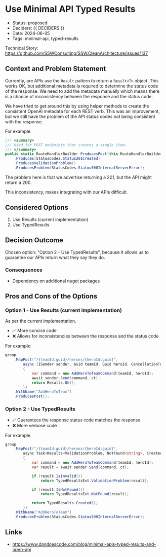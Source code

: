 # Use Minimal API Typed Results

- Status: proposed
- Deciders: {{ DECIDERS }} <!-- optional: list everyone involved in the decision -->
- Date: 2024-06-05
- Tags: minimal-api, typed-results <!-- optional: space and/or comma-separated list of tags -->

Technical Story: https://github.com/SSWConsulting/SSW.CleanArchitecture/issues/137 <!-- optional: description | ticket/issue URL -->

## Context and Problem Statement

Currently, are APIs use the `Result` pattern to return a `Result<T>` object. This works OK, but additional metadata is required to determine the status code of the response. We need to add the metadata manually which means there is a chance of inconsistency between the response and the status code.

We have tried to get around this by using helper methods to create the consistent OpenAI metadata for each REST verb.  This was an improvement, but we still have the problem of the API status codes not being consistent with the response.

For example:

```csharp
/// <summary>
/// Used for POST endpoints that creates a single item.
/// </summary>
public static RouteHandlerBuilder ProducesPost(this RouteHandlerBuilder builder) => builder
    .Produces(StatusCodes.Status201Created)
    .ProducesValidationProblem()
    .ProducesProblem(StatusCodes.Status500InternalServerError);
```

The problem here is that we advertise returning a 201, but the API might return a 200.

This inconsistency, makes integrating with our APIs difficult.

## Considered Options

1. Use Results (current implementation)
2. Use TypedResults

## Decision Outcome

Chosen option: "Option 2 - Use TypedResults", because it allows us to guarantee our APIs return what they say they do.

### Consequences <!-- optional -->

- Dependency on additional nuget packages

## Pros and Cons of the Options <!-- optional -->

### Option 1 - Use Results (current implementation)

As per the current implementation.

- ✅ More concise code
- ❌ Allows for inconsistencies between the response and the status code

For example:

```csharp
group
    .MapPost("/{teamId:guid}/heroes/{heroId:guid}",
        async (ISender sender, Guid teamId, Guid heroId, CancellationToken ct) =>
        {
            var command = new AddHeroToTeamCommand(teamId, heroId);
            await sender.Send(command, ct);
            return Results.Ok();
        })
    .WithName("AddHeroToTeam")
    .ProducesPost();
```

### Option 2 - Use TypedResults

- ✅ Guarantees the response status code matches the response
- ❌ More verbose code

For example:

```csharp
group
    .MapPost("/{teamId:guid}/heroes/{heroId:guid}",
        async Task<Results<ValidationProblem, NotFound<string>, Created>> (ISender sender, Guid teamId, Guid heroId, CancellationToken ct) =>
        {
            var command = new AddHeroToTeamCommand(teamId, heroId);
            var result = await sender.Send(command, ct);

            if (result.IsInvalid())
                return TypedResultsExt.ValidationProblem(result);

            if (result.IsNotFound())
                return TypedResultsExt.NotFound(result);

            return TypedResults.Created();
        })
    .WithName("AddHeroToTeam")
    .ProducesProblem(StatusCodes.Status500InternalServerError);
```

## Links <!-- optional -->

- https://www.dandoescode.com/blog/minimal-apis-typed-results-and-open-api
